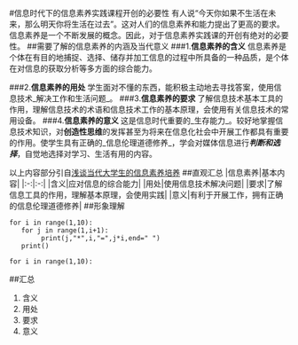 #信息时代下的信息素养实践课程开创的必要性
  有人说“今天你如果不生活在未来，那么明天你将生活在过去”。这对人们的信息素养和能力提出了更高的要求。信息素养是一个不断发展的概念。因此，对于信息素养实践课的开创有绝对的必要性。
##需要了解的信息素养的内涵及当代意义
###1.**信息素养的含义**
信息素养是个体在有目的地捕捉、选择、储存并加工信息的过程中所具备的一种品质，是个体在对信息的获取分析等多方面的综合能力。

###2.**信息素养的用处**
学生面对不懂的东西，能积极主动地去寻找答案，使用信息技术_解决工作和生活问题_。
###3.**信息素养的要求**
了解信息技术基本工具的作用，理解信息技术的术语和信息技术工作的基本原理，会使用有关信息技术的常用设备。
###4.**信息素养的意义**
这是信息时代重要的_生存能力_。较好地掌握信息技术知识，对**创造性思维**的发挥甚至为将来在信息化社会中开展工作都具有重要的作用。使学生具有正确的_信息伦理道德修养_，学会对媒体信息进行***判断和选择***，自觉地选择对学习、生活有用的内容。

以上内容部分引自[浅谈当代大学生的信息素养培养](https://www.xzbu.com/9/view-4876141.htm)
##直观汇总
|信息素养|基本内容|
|:-:|:-:|
|含义|应对信息的综合能力|
|用处|使用信息技术解决问题|
|要求|了解信息工具的作用，理解基本原理，会使用实践|
|意义|有利于开展工作，拥有正确的信息伦理道德修养|
##形象理解
``` 
for i in range(1,10):
   for j in range(1,i+1):
        print(j,"*",i,"=",j*i,end=" ")
   print()
```
`for i in range(1,10):`

##汇总
1. 含义
2. 用处
3. 要求
4. 意义








